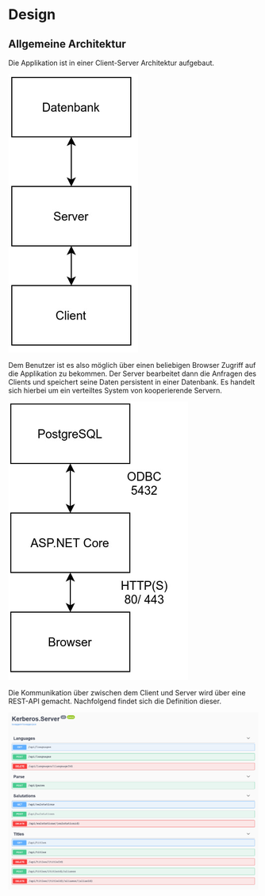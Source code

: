 # Design

## Allgemeine Architektur
Die Applikation ist in einer Client-Server Architektur aufgebaut. 

![Overview Server-Client-Architektur](./image/ServerClientArchitecture.jpg)

Dem Benutzer ist es also möglich über einen beliebigen Browser Zugriff auf die Applikation zu bekommen. Der Server bearbeitet dann die Anfragen des Clients und speichert seine Daten persistent in einer Datenbank. Es handelt sich hierbei um ein verteiltes System von kooperierende Servern.

![Blueprint Server-Client-Architektur](./image/ServerClientBlueprint.jpg)

Die Kommunikation über zwischen dem Client und Server wird über eine REST-API gemacht. Nachfolgend findet sich die Definition dieser.

![Swagger Doku](./image/SwaggerDoku.png)